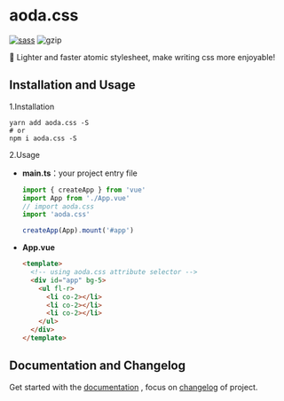 # aoda.css

[![sass](https://img.shields.io/badge/dart--sass-v1.51.0-orange?style=flat-square&logo=github)](https://github.com/sass/dart-sass) ![gzip](https://img.shields.io/badge/gzip-16.4kb-blue?style=flat-square&logo=github)

🎨 Lighter and faster atomic stylesheet, make writing css more enjoyable!

## Installation and Usage

1.Installation

```shell
yarn add aoda.css -S
# or
npm i aoda.css -S
```

2.Usage

- **main.ts**：your project entry file

  ```typescript
  import { createApp } from 'vue'
  import App from './App.vue'
  // import aoda.css
  import 'aoda.css'

  createApp(App).mount('#app')
  ```

- **App.vue**

  ```html
  <template>
    <!-- using aoda.css attribute selector -->
    <div id="app" bg-5>
      <ul fl-r>
        <li co-2></li>
        <li co-2></li>
        <li co-2></li>
      </ul>
    </div>
  </template>
  ```

## Documentation and Changelog

Get started with the [documentation]() , focus on [changelog](./CHANGELOG.md) of project.
